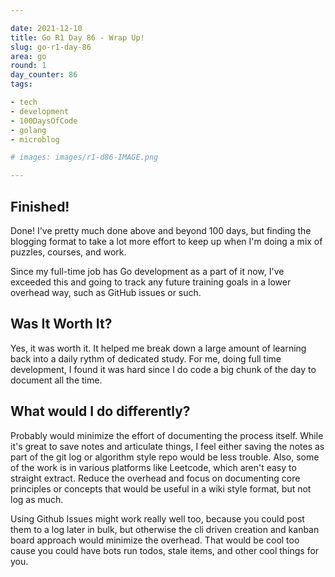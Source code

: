 ```yaml
---

date: 2021-12-10
title: Go R1 Day 86 - Wrap Up!
slug: go-r1-day-86
area: go
round: 1
day_counter: 86
tags:

- tech
- development
- 100DaysOfCode
- golang
- microblog

# images: images/r1-d86-IMAGE.png

---
```


## Finished!

Done!
I've pretty much done above and beyond 100 days, but finding the blogging format to take a lot more effort to keep up when I'm doing a mix of puzzles, courses, and work.

Since my full-time job has Go development as a part of it now, I've exceeded this and going to track any future training goals in a lower overhead way, such as GitHub issues or such.

## Was It Worth It?

Yes, it was worth it.
It helped me break down a large amount of learning back into a daily rythm of dedicated study.
For me, doing full time development, I found it was hard since I do code a big chunk of the day to document all the time.

## What would I do differently?

Probably would minimize the effort of documenting the process itself.
While it's great to save notes and articulate things, I feel either saving the notes as part of the git log or algorithm style repo would be less trouble.
Also, some of the work is in various platforms like Leetcode, which aren't easy to straight extract.
Reduce the overhead and focus on documenting core principles or concepts that would be useful in a wiki style format, but not log as much.

Using Github Issues might work really well too, because you could post them to a log later in bulk, but otherwise the cli driven creation and kanban board approach would minimize the overhead.
That would be cool too cause you could have bots run todos, stale items, and other cool things for you.
